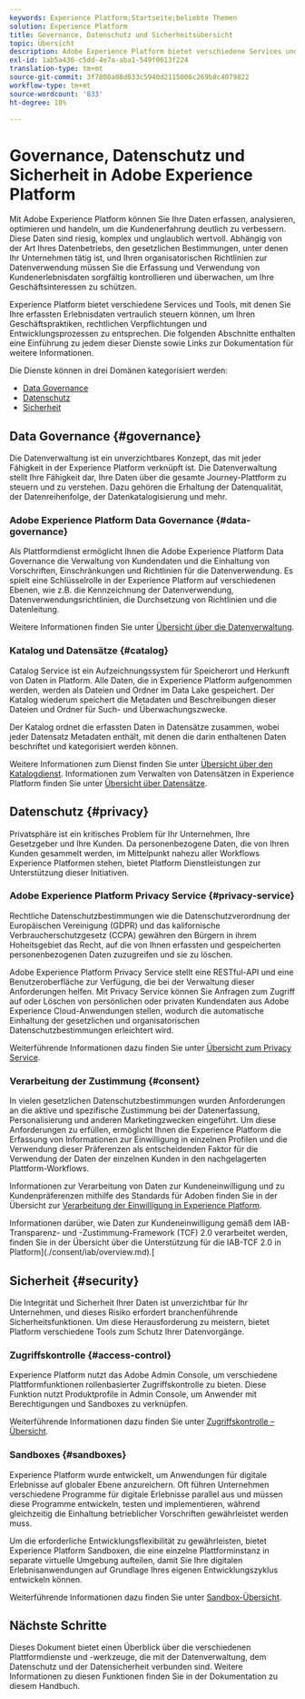 ```yaml
---
keywords: Experience Platform;Startseite;beliebte Themen
solution: Experience Platform
title: Governance, Datenschutz und Sicherheitsübersicht
topic: Übersicht
description: Adobe Experience Platform bietet verschiedene Services und Tools, mit denen Sie Ihre erfassten Erlebnisdaten vertraulich steuern können, um Ihren Geschäftspraktiken, rechtlichen Verpflichtungen und Entwicklungsprozessen zu entsprechen.
exl-id: 1ab5a436-c5dd-4e7a-aba1-549f0613f224
translation-type: tm+mt
source-git-commit: 3f7808a08d033c5940d2115006c269b8c4079822
workflow-type: tm+mt
source-wordcount: '833'
ht-degree: 18%

---
```


# Governance, Datenschutz und Sicherheit in Adobe Experience Platform

Mit Adobe Experience Platform können Sie Ihre Daten erfassen, analysieren, optimieren und handeln, um die Kundenerfahrung deutlich zu verbessern. Diese Daten sind riesig, komplex und unglaublich wertvoll. Abhängig von der Art Ihres Datenbetriebs, den gesetzlichen Bestimmungen, unter denen Ihr Unternehmen tätig ist, und Ihren organisatorischen Richtlinien zur Datenverwendung müssen Sie die Erfassung und Verwendung von Kundenerlebnisdaten sorgfältig kontrollieren und überwachen, um Ihre Geschäftsinteressen zu schützen.

Experience Platform bietet verschiedene Services und Tools, mit denen Sie Ihre erfassten Erlebnisdaten vertraulich steuern können, um Ihren Geschäftspraktiken, rechtlichen Verpflichtungen und Entwicklungsprozessen zu entsprechen. Die folgenden Abschnitte enthalten eine Einführung zu jedem dieser Dienste sowie Links zur Dokumentation für weitere Informationen.

Die Dienste können in drei Domänen kategorisiert werden:

* [Data Governance](#governance)
* [Datenschutz](#privacy)
* [Sicherheit](#security)

## Data Governance {#governance}

Die Datenverwaltung ist ein unverzichtbares Konzept, das mit jeder Fähigkeit in der Experience Platform verknüpft ist. Die Datenverwaltung stellt Ihre Fähigkeit dar, Ihre Daten über die gesamte Journey-Plattform zu steuern und zu verstehen. Dazu gehören die Erhaltung der Datenqualität, der Datenreihenfolge, der Datenkatalogisierung und mehr.

### Adobe Experience Platform Data Governance {#data-governance}

Als Plattformdienst ermöglicht Ihnen die Adobe Experience Platform Data Governance die Verwaltung von Kundendaten und die Einhaltung von Vorschriften, Einschränkungen und Richtlinien für die Datenverwendung. Es spielt eine Schlüsselrolle in der Experience Platform auf verschiedenen Ebenen, wie z.B. die Kennzeichnung der Datenverwendung, Datenverwendungsrichtlinien, die Durchsetzung von Richtlinien und die Datenleitung.

Weitere Informationen finden Sie unter [Übersicht über die Datenverwaltung](../../data-governance/home.md).

### Katalog und Datensätze {#catalog}

Catalog Service ist ein Aufzeichnungssystem für Speicherort und Herkunft von Daten in Platform. Alle Daten, die in Experience Platform aufgenommen werden, werden als Dateien und Ordner im Data Lake gespeichert. Der Katalog wiederum speichert die Metadaten und Beschreibungen dieser Dateien und Ordner für Such- und Überwachungszwecke.

Der Katalog ordnet die erfassten Daten in Datensätze zusammen, wobei jeder Datensatz Metadaten enthält, mit denen die darin enthaltenen Daten beschriftet und kategorisiert werden können.

Weitere Informationen zum Dienst finden Sie unter [Übersicht über den Katalogdienst](../../catalog/home.md). Informationen zum Verwalten von Datensätzen in Experience Platform finden Sie unter [Übersicht über Datensätze](../../catalog/datasets/overview.md).

## Datenschutz {#privacy}

Privatsphäre ist ein kritisches Problem für Ihr Unternehmen, Ihre Gesetzgeber und Ihre Kunden. Da personenbezogene Daten, die von Ihren Kunden gesammelt werden, im Mittelpunkt nahezu aller Workflows Experience Platformen stehen, bietet Platform Dienstleistungen zur Unterstützung dieser Initiativen.

### Adobe Experience Platform Privacy Service {#privacy-service}

Rechtliche Datenschutzbestimmungen wie die Datenschutzverordnung der Europäischen Vereinigung (GDPR) und das kalifornische Verbraucherschutzgesetz (CCPA) gewähren den Bürgern in ihrem Hoheitsgebiet das Recht, auf die von Ihnen erfassten und gespeicherten personenbezogenen Daten zuzugreifen und sie zu löschen.

Adobe Experience Platform Privacy Service stellt eine RESTful-API und eine Benutzeroberfläche zur Verfügung, die bei der Verwaltung dieser Anforderungen helfen. Mit Privacy Service können Sie Anfragen zum Zugriff auf oder Löschen von persönlichen oder privaten Kundendaten aus Adobe Experience Cloud-Anwendungen stellen, wodurch die automatische Einhaltung der gesetzlichen und organisatorischen Datenschutzbestimmungen erleichtert wird.

Weiterführende Informationen dazu finden Sie unter [Übersicht zum Privacy Service](../../privacy-service/home.md).

### Verarbeitung der Zustimmung {#consent}

In vielen gesetzlichen Datenschutzbestimmungen wurden Anforderungen an die aktive und spezifische Zustimmung bei der Datenerfassung, Personalisierung und anderen Marketingzwecken eingeführt. Um diese Anforderungen zu erfüllen, ermöglicht Ihnen die Experience Platform die Erfassung von Informationen zur Einwilligung in einzelnen Profilen und die Verwendung dieser Präferenzen als entscheidenden Faktor für die Verwendung der Daten der einzelnen Kunden in den nachgelagerten Plattform-Workflows.

Informationen zur Verarbeitung von Daten zur Kundeneinwilligung und zu Kundenpräferenzen mithilfe des Standards für Adoben finden Sie in der Übersicht zur [Verarbeitung der Einwilligung in Experience Platform](./consent/adobe/overview.md).

Informationen darüber, wie Daten zur Kundeneinwilligung gemäß dem IAB-Transparenz- und -Zustimmung-Framework (TCF) 2.0 verarbeitet werden, finden Sie in der Übersicht über die Unterstützung für die IAB-TCF 2.0 in Platform](./consent/iab/overview.md).[

## Sicherheit {#security}

Die Integrität und Sicherheit Ihrer Daten ist unverzichtbar für Ihr Unternehmen, und dieses Risiko erfordert branchenführende Sicherheitsfunktionen. Um diese Herausforderung zu meistern, bietet Platform verschiedene Tools zum Schutz Ihrer Datenvorgänge.

### Zugriffskontrolle {#access-control}

Experience Platform nutzt das Adobe Admin Console, um verschiedene Plattformfunktionen rollenbasierter Zugriffskontrolle zu bieten. Diese Funktion nutzt Produktprofile in Admin Console, um Anwender mit Berechtigungen und Sandboxes zu verknüpfen.

Weiterführende Informationen dazu finden Sie unter [Zugriffskontrolle – Übersicht](../../access-control/home.md).

### Sandboxes {#sandboxes}

Experience Platform wurde entwickelt, um Anwendungen für digitale Erlebnisse auf globaler Ebene anzureichern. Oft führen Unternehmen verschiedene Programme für digitale Erlebnisse parallel aus und müssen diese Programme entwickeln, testen und implementieren, während gleichzeitig die Einhaltung betrieblicher Vorschriften gewährleistet werden muss.

Um die erforderliche Entwicklungsflexibilität zu gewährleisten, bietet Experience Platform Sandboxen, die eine einzelne Plattforminstanz in separate virtuelle Umgebung aufteilen, damit Sie Ihre digitalen Erlebnisanwendungen auf Grundlage Ihres eigenen Entwicklungszyklus entwickeln können.

Weiterführende Informationen dazu finden Sie unter [Sandbox-Übersicht](../../sandboxes/home.md).

## Nächste Schritte

Dieses Dokument bietet einen Überblick über die verschiedenen Plattformdienste und -werkzeuge, die mit der Datenverwaltung, dem Datenschutz und der Datensicherheit verbunden sind. Weitere Informationen zu diesen Funktionen finden Sie in der Dokumentation zu diesem Handbuch.
